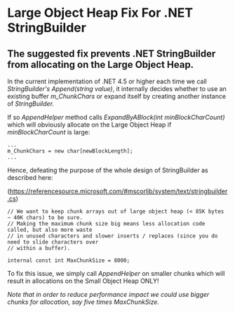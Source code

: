 # Large Object Heap Fix For .NET StringBuilder
## The suggested fix prevents .NET StringBuilder from allocating on the Large Object Heap.

In the current implementation of .NET 4.5 or higher each time we call *StringBuilder's* *Append(string value)*, it internally decides whether to use an existing buffer *m_ChunkChars* or expand itself by creating another instance of *StringBuilder.*

If so *AppendHelper* method calls *ExpandByABlock(int minBlockCharCount)* which will obviously allocate on the Large Object Heap if *minBlockCharCount* is large:  


```
...
m_ChunkChars = new char[newBlockLength];
...
```

Hence, defeating the purpose of the whole design of StringBuilder as described here:

(https://referencesource.microsoft.com/#mscorlib/system/text/stringbuilder.cs)


```
// We want to keep chunk arrays out of large object heap (< 85K bytes ~ 40K chars) to be sure.
// Making the maximum chunk size big means less allocation code called, but also more waste
// in unused characters and slower inserts / replaces (since you do need to slide characters over
// within a buffer).  

internal const int MaxChunkSize = 8000;
```
        
        
To fix this issue, we simply call *AppendHelper* on smaller chunks which will result in allocations on the Small Object Heap ONLY!

*Note that in order to reduce performance impact we could use bigger chunks for allocation, say five times MaxChunkSize.* 
